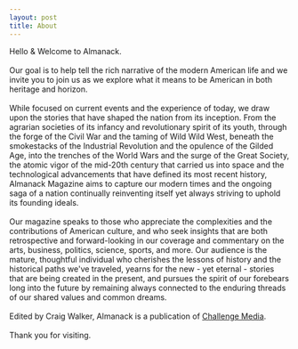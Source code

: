 ```yaml
---
layout: post
title: About
---
```

Hello & Welcome to Almanack.
<br><br>
Our goal is to help tell the rich narrative of the modern American life and we invite you to join us as we explore what it means to be American in both heritage and horizon.
<br><br>
While focused on current events and the experience of today, we draw upon the stories that have shaped the nation from its inception. From the agrarian societies of its infancy and revolutionary spirit of its youth, through the forge of the Civil War and the taming of Wild Wild West, beneath the smokestacks of the Industrial Revolution and the opulence of the Gilded Age, into the trenches of the World Wars and the surge of the Great Society, the atomic vigor of the mid-20th century that carried us into space and the technological advancements that have defined its most recent history, Almanack Magazine aims to capture our modern times and the ongoing saga of a nation continually reinventing itself yet always striving to uphold its founding ideals.
<br><br>
Our magazine speaks to those who appreciate the complexities and the contributions of American culture, and who seek insights that are both retrospective and forward-looking in our coverage and commentary on the arts, business, politics, science, sports, and more. Our audience is the mature, thoughtful individual who cherishes the lessons of history and the historical paths we've traveled, yearns for the new - yet eternal - stories that are being created in the present, and pursues the spirit of our forebears long into the future by remaining always connected to the enduring threads of our shared values and common dreams.
<br><br>
Edited by Craig Walker, Almanack is a publication of [Challenge Media](https://challenge.media).
<br><br>
Thank you for visiting.
